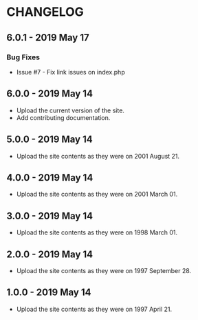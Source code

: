 # CHANGELOG

## 6.0.1 - 2019 May 17
### Bug Fixes
* Issue #7 - Fix link issues on index.php

## 6.0.0 - 2019 May 14
* Upload the current version of the site.
* Add contributing documentation.

## 5.0.0 - 2019 May 14
* Upload the site contents as they were on 2001 August 21.

## 4.0.0 - 2019 May 14
* Upload the site contents as they were on 2001 March 01.

## 3.0.0 - 2019 May 14
* Upload the site contents as they were on 1998 March 01.

## 2.0.0 - 2019 May 14
* Upload the site contents as they were on 1997 September 28.

## 1.0.0 - 2019 May 14
* Upload the site contents as they were on 1997 April 21.